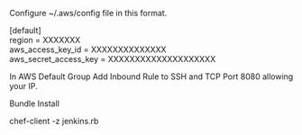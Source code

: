 Configure ~/.aws/config file in this format.

[default] <br>
region = XXXXXXX <br>
aws_access_key_id = XXXXXXXXXXXXXX <br>
aws_secret_access_key = XXXXXXXXXXXXXXXXXXXX

In AWS Default Group Add Inbound Rule to SSH and TCP Port 8080 allowing your IP.


Bundle Install

chef-client -z jenkins.rb

